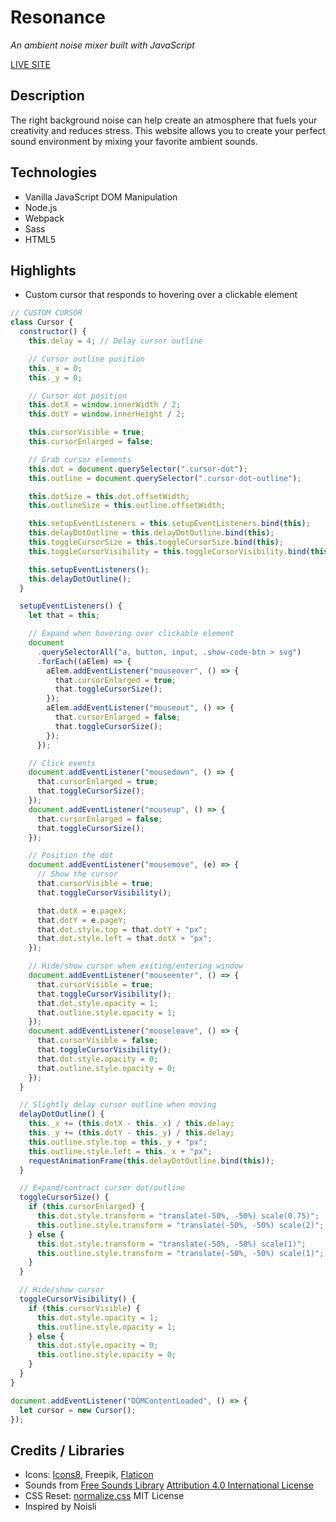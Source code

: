# Resonance

<!-- 
Resonate
Audio Atmosphere
soudnscape
Ambient Mix
 -->

*An ambient noise mixer built with JavaScript*

[LIVE SITE](https://sara-ls.github.io/resonance/)

## Description

The right background noise can help create an atmosphere that fuels your creativity and reduces stress. This website allows you to create your perfect sound environment by mixing your favorite ambient sounds.

## Technologies

- Vanilla JavaScript DOM Manipulation
- Node.js
- Webpack
- Sass
- HTML5

## Highlights

- Custom cursor that responds to hovering over a clickable element

```js
// CUSTOM CURSOR
class Cursor {
  constructor() {
    this.delay = 4; // Delay cursor outline

    // Cursor outline position
    this._x = 0;
    this._y = 0;

    // Cursor dot position
    this.dotX = window.innerWidth / 2;
    this.dotY = window.innerHeight / 2;

    this.cursorVisible = true;
    this.cursorEnlarged = false;

    // Grab cursor elements
    this.dot = document.querySelector(".cursor-dot");
    this.outline = document.querySelector(".cursor-dot-outline");

    this.dotSize = this.dot.offsetWidth;
    this.outlineSize = this.outline.offsetWidth;

    this.setupEventListeners = this.setupEventListeners.bind(this);
    this.delayDotOutline = this.delayDotOutline.bind(this);
    this.toggleCursorSize = this.toggleCursorSize.bind(this);
    this.toggleCursorVisibility = this.toggleCursorVisibility.bind(this);

    this.setupEventListeners();
    this.delayDotOutline();
  }

  setupEventListeners() {
    let that = this;

    // Expand when hovering over clickable element
    document
      .querySelectorAll("a, button, input, .show-code-btn > svg")
      .forEach((aElem) => {
        aElem.addEventListener("mouseover", () => {
          that.cursorEnlarged = true;
          that.toggleCursorSize();
        });
        aElem.addEventListener("mouseout", () => {
          that.cursorEnlarged = false;
          that.toggleCursorSize();
        });
      });

    // Click events
    document.addEventListener("mousedown", () => {
      that.cursorEnlarged = true;
      that.toggleCursorSize();
    });
    document.addEventListener("mouseup", () => {
      that.cursorEnlarged = false;
      that.toggleCursorSize();
    });

    // Position the dot
    document.addEventListener("mousemove", (e) => {
      // Show the cursor
      that.cursorVisible = true;
      that.toggleCursorVisibility();

      that.dotX = e.pageX;
      that.dotY = e.pageY;
      that.dot.style.top = that.dotY + "px";
      that.dot.style.left = that.dotX + "px";
    });

    // Hide/show cursor when exiting/entering window
    document.addEventListener("mouseenter", () => {
      that.cursorVisible = true;
      that.toggleCursorVisibility();
      that.dot.style.opacity = 1;
      that.outline.style.opacity = 1;
    });
    document.addEventListener("mouseleave", () => {
      that.cursorVisible = false;
      that.toggleCursorVisibility();
      that.dot.style.opacity = 0;
      that.outline.style.opacity = 0;
    });
  }

  // Slightly delay cursor outline when moving
  delayDotOutline() {
    this._x += (this.dotX - this._x) / this.delay;
    this._y += (this.dotY - this._y) / this.delay;
    this.outline.style.top = this._y + "px";
    this.outline.style.left = this._x + "px";
    requestAnimationFrame(this.delayDotOutline.bind(this));
  }

  // Expand/contract cursor dot/outline
  toggleCursorSize() {
    if (this.cursorEnlarged) {
      this.dot.style.transform = "translate(-50%, -50%) scale(0.75)";
      this.outline.style.transform = "translate(-50%, -50%) scale(2)";
    } else {
      this.dot.style.transform = "translate(-50%, -50%) scale(1)";
      this.outline.style.transform = "translate(-50%, -50%) scale(1)";
    }
  }

  // Hide/show cursor
  toggleCursorVisibility() {
    if (this.cursorVisible) {
      this.dot.style.opacity = 1;
      this.outline.style.opacity = 1;
    } else {
      this.dot.style.opacity = 0;
      this.outline.style.opacity = 0;
    }
  }
}

document.addEventListener("DOMContentLoaded", () => {
  let cursor = new Cursor();
});
```

## Credits / Libraries

* Icons: [Icons8](https://icons8.com/), Freepik, [Flaticon](https://www.flaticon.com/)
* Sounds from [Free Sounds Library](https://www.freesoundslibrary.com/)
  [Attribution 4.0 International License](https://creativecommons.org/licenses/by/4.0/)
* CSS Reset: [normalize.css](github.com/necolas/normalize.css) 
  MIT License
* Inspired by Noisli
